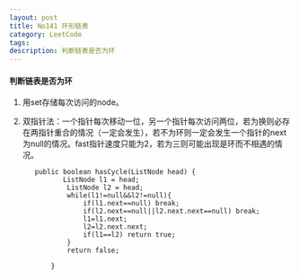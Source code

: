 ```yaml
---
layout: post
title: No141 环形链表
category: LeetCode
tags:
description: 判断链表是否为环
---
```

#### 判断链表是否为环
1. 用set存储每次访问的node。
2. 双指针法：一个指针每次移动一位，另一个指针每次访问两位，若为换则必存在两指针重合的情况（一定会发生），若不为环则一定会发生一个指针的next为null的情况。fast指针速度只能为2，若为三则可能出现是环而不相遇的情况。

          public boolean hasCycle(ListNode head) {
                 ListNode l1 = head;
                  ListNode l2 = head;
                  while(l1!=null&&l2!=null){
                      if(l1.next==null) break;
                      if(l2.next==null||l2.next.next==null) break;
                      l1=l1.next;
                      l2=l2.next.next;
                      if(l1==l2) return true;
                  }
                  return false;

              }
